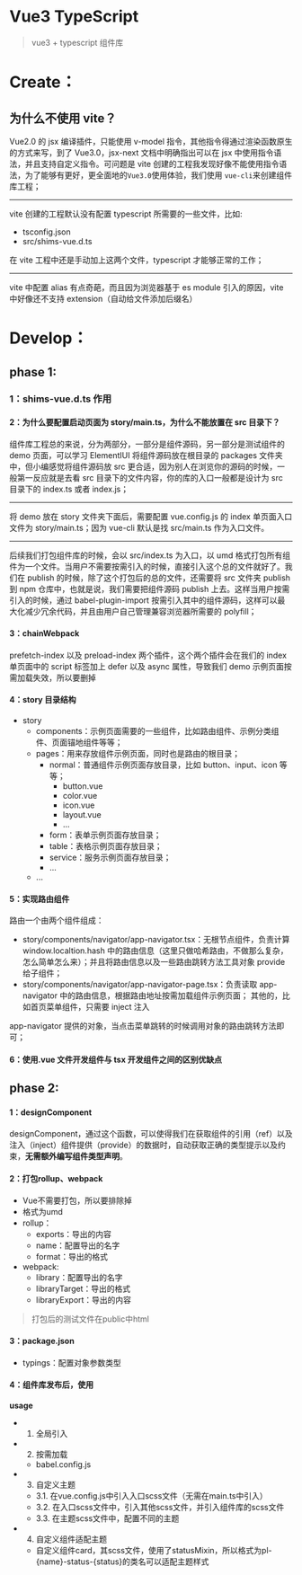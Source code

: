 # Vue3 TypeScript

> vue3 + typescript 组件库

# Create：

## 为什么不使用 vite？

Vue2.0 的 jsx 编译插件，只能使用 v-model 指令，其他指令得通过渲染函数原生的方式来写，到了 Vue3.0，jsx-next 文档中明确指出可以在 jsx 中使用指令语法，并且支持自定义指令。可问题是 vite 创建的工程我发现好像不能使用指令语法，为了能够有更好，更全面地的`Vue3.0`使用体验，我们使用 `vue-cli`来创建组件库工程；

---

vite 创建的工程默认没有配置 typescript 所需要的一些文件，比如:

- tsconfig.json
- src/shims-vue.d.ts

在 vite 工程中还是手动加上这两个文件，typescript 才能够正常的工作；

---

vite 中配置 alias 有点奇葩，而且因为浏览器基于 es module 引入的原因，vite 中好像还不支持 extension（自动给文件添加后缀名）

# Develop：

## phase 1:

### 1：shims-vue.d.ts 作用

#### 2：为什么要配置启动页面为 story/main.ts，为什么不能放置在 src 目录下？

组件库工程总的来说，分为两部分，一部分是组件源码，另一部分是测试组件的 demo 页面，可以学习 ElementIUI 将组件源码放在根目录的 packages 文件夹中，但小编感觉将组件源码放 src 更合适，因为别人在浏览你的源码的时候，一般第一反应就是去看 src 目录下的文件内容，你的库的入口一般都是设计为 src 目录下的 index.ts 或者 index.js；

---

将 demo 放在 story 文件夹下面后，需要配置 vue.config.js 的 index 单页面入口文件为 story/main.ts；因为 vue-cli 默认是找 src/main.ts 作为入口文件。

---

后续我们打包组件库的时候，会以 src/index.ts 为入口，以 umd 格式打包所有组件为一个文件。当用户不需要按需引入的时候，直接引入这个总的文件就好了。我们在 publish 的时候，除了这个打包后的总的文件，还需要将 src 文件夹 publish 到 npm 仓库中，也就是说，我们需要把组件源码 publish 上去。这样当用户按需引入的时候，通过 babel-plugin-import 按需引入其中的组件源码，这样可以最大化减少冗余代码，并且由用户自己管理兼容浏览器所需要的 polyfill；

#### 3：chainWebpack

prefetch-index 以及 preload-index 两个插件，这个两个插件会在我们的 index 单页面中的 script 标签加上 defer 以及 async 属性，导致我们 demo 示例页面按需加载失效，所以要删掉

#### 4：story 目录结构

- story
  - components：示例页面需要的一些组件，比如路由组件、示例分类组件、页面锚地组件等等；
  - pages：用来存放组件示例页面，同时也是路由的根目录；
    - normal：普通组件示例页面存放目录，比如 button、input、icon 等等；
      - button.vue
      - color.vue
      - icon.vue
      - layout.vue
      - ...
    - form：表单示例页面存放目录；
    - table：表格示例页面存放目录；
    - service：服务示例页面存放目录；
    - ...
  - ...

#### 5：实现路由组件

路由一个由两个组件组成：

- story/components/navigator/app-navigator.tsx：无根节点组件，负责计算 window.localtion.hash 中的路由信息（这里只做哈希路由，不做那么复杂，怎么简单怎么来）；并且将路由信息以及一些路由跳转方法工具对象 provide 给子组件；
- story/components/navigator/app-navigator-page.tsx：负责读取 app-navigator 中的路由信息，根据路由地址按需加载组件示例页面；
  其他的，比如首页菜单组件，只需要 inject 注入

app-navigator 提供的对象，当点击菜单跳转的时候调用对象的路由跳转方法即可；

#### 6：使用.vue 文件开发组件与 tsx 开发组件之间的区别优缺点

## phase 2:

#### 1：designComponent

designComponent，通过这个函数，可以使得我们在获取组件的引用（ref）以及注入（inject）组件提供（provide）的数据时，自动获取正确的类型提示以及约束，**无需额外编写组件类型声明**。

#### 2：打包rollup、webpack
- Vue不需要打包，所以要排除掉
- 格式为umd
- rollup：
  - exports：导出的内容
  - name：配置导出的名字
  - format：导出的格式
- webpack:
  - library：配置导出的名字
  - libraryTarget：导出的格式
  - libraryExport：导出的内容
>打包后的测试文件在public中html

#### 3：package.json
- typings：配置对象参数类型

#### 4：组件库发布后，使用
**usage**

- 1. 全局引入
- 2. 按需加载
  - babel.config.js
- 3. 自定义主题
  - 3.1. 在vue.config.js中引入入口scss文件（无需在main.ts中引入）
  - 3.2. 在入口scss文件中，引入其他scss文件，并引入组件库的scss文件
  - 3.3. 在主题scss文件中，配置不同的主题
- 4. 自定义组件适配主题
  - 自定义组件card，其scss文件，使用了statusMixin，所以格式为pl-{name}-status-{status}的类名可以适配主题样式